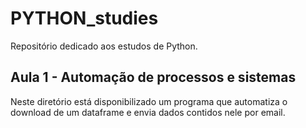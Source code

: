 # PYTHON_studies
Repositório dedicado aos estudos de Python.

## Aula 1 - Automação de processos e sistemas
Neste diretório está disponibilizado um programa que automatiza o download de um dataframe e envia dados contidos nele por email.
